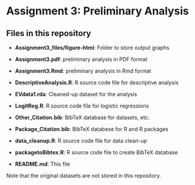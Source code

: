 # Assignment 3: Preliminary Analysis

## Files in this repository

* **Assignment3_files/figure-html**: Folder to store output graphs

* **Assignment3.pdf**: preliminary analysis in PDF format

* **Assignment3.Rmd**: preliminary analysis in Rmd format

* **DescriptiveAnalysis.R**: R source code file for descriptive analysis

* **EVdata1.rda**: Cleaned-up dataset for the analysis

* **LogitReg.R**: R source code file for logistic regressions

* **Other_Citation.bib**: BibTeX database for datasets, etc.

* **Package_Citation.bib**: BibTeX databese for R and R packages

* **data_cleanup.R**: R source code file for data clean-up

* **packagetoBibtex.R**: R source code file to create BibTeX database

* **README.md**: This file

Note that the original datasets are not stored in this repository. 
